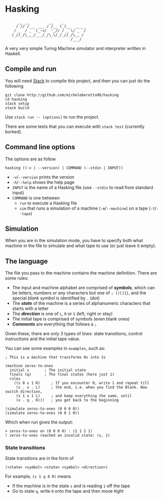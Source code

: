 # Hasking

```
      __ __         __    _          
     / // /__  ___ / /__ (_)__  ___ _
    / _  / _ `(_-</  '_// / _ \/ _ `/
   /_//_/\_,_/___/_/\_\/_/_//_/\_, / 
                              /___/  
```

A very very simple Turing Machine simulator and interpreter written in Haskell.

## Compile and run

You will need [Stack](https://www.haskellstack.org/) to compile this project, and then you can just do the following

```
git clone http://github.com/micheleberetta98/hasking
cd hasking
stack setup
stack build
```

Use `stack run -- [options]` to run the project.

There are some tests that you can execute with `stack test` (currently borked).

## Command line options

The options are as follow
```
hasking ((-v | --version) | COMMAND (--stdin | INPUT))
```

* `-v`/`--version` prints the version
* `-h`/`--help` shows the help page
* `INPUT` is the name of a Hasking file (use `--stdin` to read from standard input)
* `COMMAND` is one between
  * `run` to execute a Hasking file
  * `sim` that runs a simulation of a machine (`-m`/`--machine`) on a tape (`-t`/`--tape`)

## Simulation

When you are in the simulation mode, you have to specify both what machine in the file to simulate
and what tape to use (or just leave it empty).

## The language

The file you pass to the machine contains the machine definition. There are some rules:
* The input and machine alphabet are comprised of ***symbols***, which can be letters, numbers or any characters but one of `; ()[]{}`, and the special *blank symbol* is identified by `.` (dot)
* The ***state*** of the machine is a series of alphanumeric characters that starts with a letter
* The ***direction*** is one of `L`, `R` or `S` (left, right or stay)
* The initial tape is comprised of symbols (even blank ones)
* ***Comments*** are everything that follows a `;`

Given these, there are only 3 types of lines: state transitions, control instructions and the initial tape value.

You can see some examples in `examples`, such as:
```
; This is a machine that transforms 0s into 1s

(machine zeros-to-ones
  initial s       ; The initial state
  finals (q)      ; The final states (here just 1)
  rules
    ((s 0 s 1 R)     ; If you encounter 0, write 1 and repeat till
     (s . x . L)     ; the end, i.e. when you find the Blank. Now switch direction,
     (x 1 x 1 L)     ; and keep everything the same, until
     (x . q . R)))   ; you get back to the beginning

(simulate zeros-to-ones (0 0 0 0))
(simulate zeros-to-ones (0 0 1 0))
```

Which when run gives the output:
```
> zeros-to-ones on (0 0 0 0) : (1 1 1 1)
! zeros-to-ones reached an invalid state: (s, 1)
```

### State transitions

State transitions are in the form of
```
(<state> <symbol> <state> <symbol> <direction>)
```

For example, `(s 1 q 0 R)` means
* If the machine is in the state `s` and is reading `1` off the tape
* Go to state `q`, write `0` onto the tape and then move `R`ight